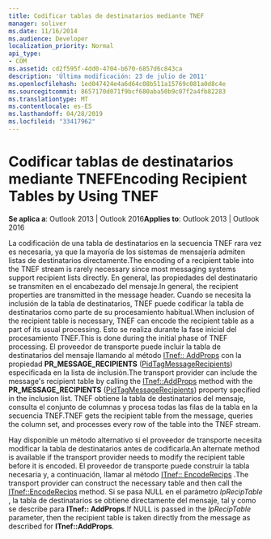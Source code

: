 ```yaml
---
title: Codificar tablas de destinatarios mediante TNEF
manager: soliver
ms.date: 11/16/2014
ms.audience: Developer
localization_priority: Normal
api_type:
- COM
ms.assetid: cd2f595f-4dd0-4704-b670-6857d6c843ca
description: 'Última modificación: 23 de julio de 2011'
ms.openlocfilehash: 1ed047424e4a6d64c08b511a15769c081a0d8c4e
ms.sourcegitcommit: 8657170d071f9bcf680aba50b9c07f2a4fb82283
ms.translationtype: MT
ms.contentlocale: es-ES
ms.lasthandoff: 04/28/2019
ms.locfileid: "33417962"
---
```

# <a name="encoding-recipient-tables-by-using-tnef"></a><span data-ttu-id="75cd8-103">Codificar tablas de destinatarios mediante TNEF</span><span class="sxs-lookup"><span data-stu-id="75cd8-103">Encoding Recipient Tables by Using TNEF</span></span>

  
  
<span data-ttu-id="75cd8-104">**Se aplica a**: Outlook 2013 | Outlook 2016</span><span class="sxs-lookup"><span data-stu-id="75cd8-104">**Applies to**: Outlook 2013 | Outlook 2016</span></span> 
  
<span data-ttu-id="75cd8-105">La codificación de una tabla de destinatarios en la secuencia TNEF rara vez es necesaria, ya que la mayoría de los sistemas de mensajería admiten listas de destinatarios directamente.</span><span class="sxs-lookup"><span data-stu-id="75cd8-105">The encoding of a recipient table into the TNEF stream is rarely necessary since most messaging systems support recipient lists directly.</span></span> <span data-ttu-id="75cd8-106">En general, las propiedades del destinatario se transmiten en el encabezado del mensaje.</span><span class="sxs-lookup"><span data-stu-id="75cd8-106">In general, the recipient properties are transmitted in the message header.</span></span> <span data-ttu-id="75cd8-107">Cuando se necesita la inclusión de la tabla de destinatarios, TNEF puede codificar la tabla de destinatarios como parte de su procesamiento habitual.</span><span class="sxs-lookup"><span data-stu-id="75cd8-107">When inclusion of the recipient table is necessary, TNEF can encode the recipient table as a part of its usual processing.</span></span> <span data-ttu-id="75cd8-108">Esto se realiza durante la fase inicial del procesamiento TNEF.</span><span class="sxs-lookup"><span data-stu-id="75cd8-108">This is done during the initial phase of TNEF processing.</span></span> <span data-ttu-id="75cd8-109">El proveedor de transporte puede incluir la tabla de destinatarios del mensaje llamando al método [ITnef:: AddProps](itnef-addprops.md) con la propiedad **PR_MESSAGE_RECIPIENTS** ([PidTagMessageRecipients](pidtagmessagerecipients-canonical-property.md)) especificada en la lista de inclusión.</span><span class="sxs-lookup"><span data-stu-id="75cd8-109">The transport provider can include the message's recipient table by calling the [ITnef::AddProps](itnef-addprops.md) method with the **PR_MESSAGE_RECIPIENTS** ([PidTagMessageRecipients](pidtagmessagerecipients-canonical-property.md)) property specified in the inclusion list.</span></span> <span data-ttu-id="75cd8-110">TNEF obtiene la tabla de destinatarios del mensaje, consulta el conjunto de columnas y procesa todas las filas de la tabla en la secuencia TNEF.</span><span class="sxs-lookup"><span data-stu-id="75cd8-110">TNEF gets the recipient table from the message, queries the column set, and processes every row of the table into the TNEF stream.</span></span>
  
<span data-ttu-id="75cd8-111">Hay disponible un método alternativo si el proveedor de transporte necesita modificar la tabla de destinatarios antes de codificarla.</span><span class="sxs-lookup"><span data-stu-id="75cd8-111">An alternate method is available if the transport provider needs to modify the recipient table before it is encoded.</span></span> <span data-ttu-id="75cd8-112">El proveedor de transporte puede construir la tabla necesaria y, a continuación, llamar al método [ITnef:: EncodeRecips](itnef-encoderecips.md) .</span><span class="sxs-lookup"><span data-stu-id="75cd8-112">The transport provider can construct the necessary table and then call the [ITnef::EncodeRecips](itnef-encoderecips.md) method.</span></span> <span data-ttu-id="75cd8-113">Si se pasa NULL en el parámetro _lpRecipTable_ , la tabla de destinatarios se obtiene directamente del mensaje, tal y como se describe para **ITnef:: AddProps**.</span><span class="sxs-lookup"><span data-stu-id="75cd8-113">If NULL is passed in the  _lpRecipTable_ parameter, then the recipient table is taken directly from the message as described for **ITnef::AddProps**.</span></span>
  

